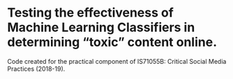 # Testing the effectiveness of Machine Learning Classifiers in determining “toxic” content online.

Code created for the practical component of IS71055B: Critical Social Media Practices (2018-19).
